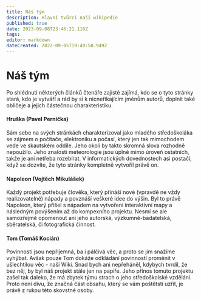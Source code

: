 ```yaml
---
title: Náš tým
description: Hlavní tvůrci naší wikipedie
published: true
date: 2023-09-08T23:46:21.116Z
tags: 
editor: markdown
dateCreated: 2022-09-05T19:49:50.949Z
---
```


# Náš tým
Po shlédnutí některých článků čtenáře zajisté zajímá, kdo se o tyto stránky stará, kdo je vytváří a rád by si k nicneříkajícím jménům autorů, doplnit také obličeje a jejich částečnou charakteristiku.


#### Hruška (Pavel Pernička)
Sám sebe na svých stránkách charakterizoval jako mladého středoškoláka se zájmem o počítače, elektroniku a počasí, který jen tak mimochodem vede ve skautském oddíle. Jeho okolí by takto skromná slova rozhodně nepoužilo. Jeho znalosti meteorologie jsou úplně mimo úroveň ostatních, takže je ani netřeba rozebírat. V informatických dovednostech asi postačí, když se dozvíte, že tyto stránky kompletně vytvořil právě on.

#### Napoleon (Vojtěch Mikulášek)
Každý projekt potřebuje člověka, který přináší nové (vpravdě ne vždy realizovatelné) nápady a povznáší veškeré idee do výšin. Byl to právě Napoleon, který přišel s nápadem na vytvoření interaktivní mapy a následným povýšením až do kompexního projektu. Nesmí se ale samozřejmě opomenout ani jeho autorská, výzkumně-badatelská, sběratelská, či fotografická činnost.

#### Tom (Tomáš Kocián)
Povinnosti jsou nepříjemná, ba i pálčivá věc, a proto se jim snažíme vyhýbat. Avšak pouze Tom dokáže odkládání povinností proměnit v ušlechtilou věc - naši Wiki. Snad bych ani nepřeháněl, kdybych tvrdil, že bez něj, by byl náš projekt stále jen na papíře. Jeho přínos tomuto projektu zašel tak daleko, že má zbytek týmu strach o jeho středoškolské vzdělání. Proto není divu, že značná část obsahu, který se vám poštětstí uzřít, je právě z rukou této skovstné osoby.